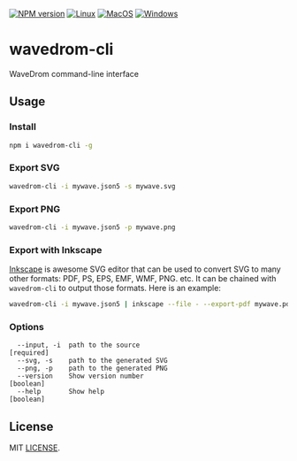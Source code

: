 [![NPM version](https://img.shields.io/npm/v/wavedrom-cli.svg)](https://www.npmjs.org/package/wavedrom-cli)
[![Linux](https://github.com/wavedrom/cli/actions/workflows/linux.yml/badge.svg)](https://github.com/wavedrom/cli/actions/workflows/linux.yml)
[![MacOS](https://github.com/wavedrom/cli/actions/workflows/macos.yml/badge.svg)](https://github.com/wavedrom/cli/actions/workflows/macos.yml)
[![Windows](https://github.com/wavedrom/cli/actions/workflows/windows.yml/badge.svg)](https://github.com/wavedrom/cli/actions/workflows/windows.yml)

# wavedrom-cli

WaveDrom command-line interface

## Usage

### Install

```sh
npm i wavedrom-cli -g
```

### Export SVG

```sh
wavedrom-cli -i mywave.json5 -s mywave.svg
```

### Export PNG

```sh
wavedrom-cli -i mywave.json5 -p mywave.png
```

### Export with Inkscape

[Inkscape](https://inkscape.org) is awesome SVG editor that can be used to convert SVG to many other formats: PDF, PS, EPS, EMF, WMF, PNG. etc. It can be chained with `wavedrom-cli` to output those formats. Here is an example:

```sh
wavedrom-cli -i mywave.json5 | inkscape --file - --export-pdf mywave.pdf
```

### Options

```
  --input, -i  path to the source                                     [required]
  --svg, -s    path to the generated SVG
  --png, -p    path to the generated PNG
  --version    Show version number                                     [boolean]
  --help       Show help                                               [boolean]
```

## License

MIT [LICENSE](./LICENSE).
